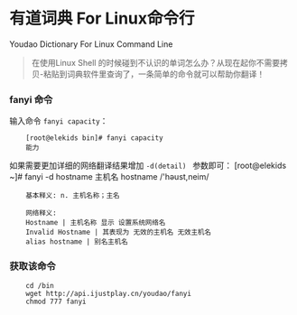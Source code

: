 # 有道词典 For Linux命令行
Youdao Dictionary For Linux Command Line

> 在使用Linux Shell 的时候碰到不认识的单词怎么办？从现在起你不需要拷贝-粘贴到词典软件里查询了，一条简单的命令就可以帮助你翻译！

### fanyi 命令
输入命令 `fanyi capacity`：

        [root@elekids bin]# fanyi capacity
        能力

如果需要更加详细的网络翻译结果增加 `-d(detail) ` 参数即可：
        [root@elekids ~]# fanyi -d hostname
        主机名  hostname /'həust,neim/
        
        基本释义: n. 主机名称；主名
        
        网络释义:
        Hostname | 主机名称 显示 设置系统网络名
        Invalid Hostname | 其表现为 无效的主机名 无效主机名
        alias hostname | 别名主机名

###  获取该命令
        cd /bin 
        wget http://api.ijustplay.cn/youdao/fanyi
        chmod 777 fanyi
